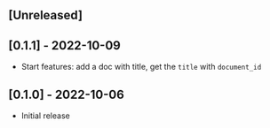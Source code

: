 ## [Unreleased]

## [0.1.1] - 2022-10-09

- Start features: add a doc with title, get the `title` with `document_id`

## [0.1.0] - 2022-10-06

- Initial release
